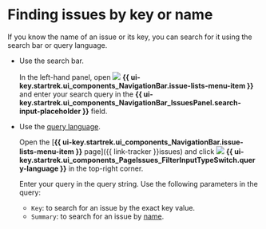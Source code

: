 # Finding issues by key or name

If you know the name of an issue or its key, you can search for it using the search bar or query language.


* Use the search bar.

   In the left-hand panel, open ![](../../_assets/tracker/svg/tasks.svg) **{{ ui-key.startrek.ui_components_NavigationBar.issue-lists-menu-item }}** and enter your search query in the **{{ ui-key.startrek.ui_components_NavigationBar_IssuesPanel.search-input-placeholder }}** field.

* Use the [query language](query-filter.md).

   Open the [**{{ ui-key.startrek.ui_components_NavigationBar.issue-lists-menu-item }}** page]({{ link-tracker }}issues) and click ![](../../_assets/tracker/svg/query-language.svg) **{{ ui-key.startrek.ui_components_PageIssues_FilterInputTypeSwitch.query-language }}** in the top-right corner.

   Enter your query in the query string. Use the following parameters in the query:

   * `Key`: to search for an issue by the exact key value.
   * `Summary`: to search for an issue by [name](query-filter.md#query-text).




